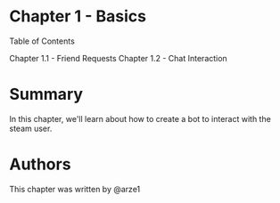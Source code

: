 # Chapter 1 - Basics

Table of Contents

Chapter 1.1 - Friend Requests
Chapter 1.2 - Chat Interaction

# Summary

In this chapter, we'll learn about how to create a bot to interact with the steam user.

# Authors

This chapter was written by @arze1
